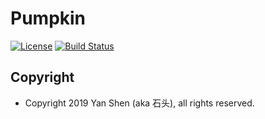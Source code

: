 # Pumpkin

[![License](https://img.shields.io/badge/License-Apache%202.0-blue.svg)](https://opensource.org/licenses/Apache-2.0)
[![Build Status](https://travis-ci.org/bluearty/pumpkin.svg?branch=master)](https://travis-ci.org/bluearty/pumpkin)

## Copyright

  - Copyright 2019 Yan Shen (aka 石头), all rights reserved.

